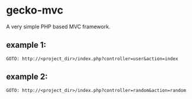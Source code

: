 # gecko-mvc
 A very simple PHP based MVC framework.


## example 1:
`
GOTO:
http://<project_dir>/index.php?controller=user&action=index
`

## example 2:
`
GOTO:
http://<project_dir>/index.php?controller=random&action=random
`

